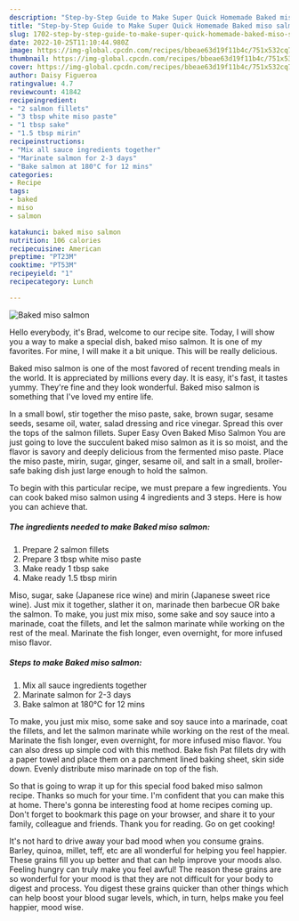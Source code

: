 ```yaml
---
description: "Step-by-Step Guide to Make Super Quick Homemade Baked miso salmon"
title: "Step-by-Step Guide to Make Super Quick Homemade Baked miso salmon"
slug: 1702-step-by-step-guide-to-make-super-quick-homemade-baked-miso-salmon
date: 2022-10-25T11:10:44.980Z
image: https://img-global.cpcdn.com/recipes/bbeae63d19f11b4c/751x532cq70/baked-miso-salmon-recipe-main-photo.jpg
thumbnail: https://img-global.cpcdn.com/recipes/bbeae63d19f11b4c/751x532cq70/baked-miso-salmon-recipe-main-photo.jpg
cover: https://img-global.cpcdn.com/recipes/bbeae63d19f11b4c/751x532cq70/baked-miso-salmon-recipe-main-photo.jpg
author: Daisy Figueroa
ratingvalue: 4.7
reviewcount: 41842
recipeingredient:
- "2 salmon fillets"
- "3 tbsp white miso paste"
- "1 tbsp sake"
- "1.5 tbsp mirin"
recipeinstructions:
- "Mix all sauce ingredients together"
- "Marinate salmon for 2-3 days"
- "Bake salmon at 180°C for 12 mins"
categories:
- Recipe
tags:
- baked
- miso
- salmon

katakunci: baked miso salmon 
nutrition: 106 calories
recipecuisine: American
preptime: "PT23M"
cooktime: "PT53M"
recipeyield: "1"
recipecategory: Lunch

---
```



![Baked miso salmon](https://img-global.cpcdn.com/recipes/bbeae63d19f11b4c/751x532cq70/baked-miso-salmon-recipe-main-photo.jpg)

Hello everybody, it's Brad, welcome to our recipe site. Today, I will show you a way to make a special dish, baked miso salmon. It is one of my favorites. For mine, I will make it a bit unique. This will be really delicious.

Baked miso salmon is one of the most favored of recent trending meals in the world. It is appreciated by millions every day. It is easy, it's fast, it tastes yummy. They're fine and they look wonderful. Baked miso salmon is something that I've loved my entire life.

In a small bowl, stir together the miso paste, sake, brown sugar, sesame seeds, sesame oil, water, salad dressing and rice vinegar. Spread this over the tops of the salmon fillets. Super Easy Oven Baked Miso Salmon You are just going to love the succulent baked miso salmon as it is so moist, and the flavor is savory and deeply delicious from the fermented miso paste. Place the miso paste, mirin, sugar, ginger, sesame oil, and salt in a small, broiler-safe baking dish just large enough to hold the salmon.


To begin with this particular recipe, we must prepare a few ingredients. You can cook baked miso salmon using 4 ingredients and 3 steps. Here is how you can achieve that.

<!--inarticleads1-->

##### The ingredients needed to make Baked miso salmon:

1. Prepare 2 salmon fillets
1. Prepare 3 tbsp white miso paste
1. Make ready 1 tbsp sake
1. Make ready 1.5 tbsp mirin


Miso, sugar, sake (Japanese rice wine) and mirin (Japanese sweet rice wine). Just mix it together, slather it on, marinade then barbecue OR bake the salmon. To make, you just mix miso, some sake and soy sauce into a marinade, coat the fillets, and let the salmon marinate while working on the rest of the meal. Marinate the fish longer, even overnight, for more infused miso flavor. 

<!--inarticleads2-->

##### Steps to make Baked miso salmon:

1. Mix all sauce ingredients together
1. Marinate salmon for 2-3 days
1. Bake salmon at 180°C for 12 mins


To make, you just mix miso, some sake and soy sauce into a marinade, coat the fillets, and let the salmon marinate while working on the rest of the meal. Marinate the fish longer, even overnight, for more infused miso flavor. You can also dress up simple cod with this method. Bake fish Pat fillets dry with a paper towel and place them on a parchment lined baking sheet, skin side down. Evenly distribute miso marinade on top of the fish. 

So that is going to wrap it up for this special food baked miso salmon recipe. Thanks so much for your time. I'm confident that you can make this at home. There's gonna be interesting food at home recipes coming up. Don't forget to bookmark this page on your browser, and share it to your family, colleague and friends. Thank you for reading. Go on get cooking!

It's not hard to drive away your bad mood when you consume grains. Barley, quinoa, millet, teff, etc are all wonderful for helping you feel happier. These grains fill you up better and that can help improve your moods also. Feeling hungry can truly make you feel awful! The reason these grains are so wonderful for your mood is that they are not difficult for your body to digest and process. You digest these grains quicker than other things which can help boost your blood sugar levels, which, in turn, helps make you feel happier, mood wise.
